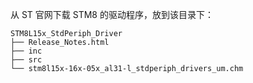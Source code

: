 从 ST 官网下载 STM8 的驱动程序，放到该目录下：

```
STM8L15x_StdPeriph_Driver
├── Release_Notes.html
├── inc
├── src
└── stm8l15x-16x-05x_al31-l_stdperiph_drivers_um.chm
```

